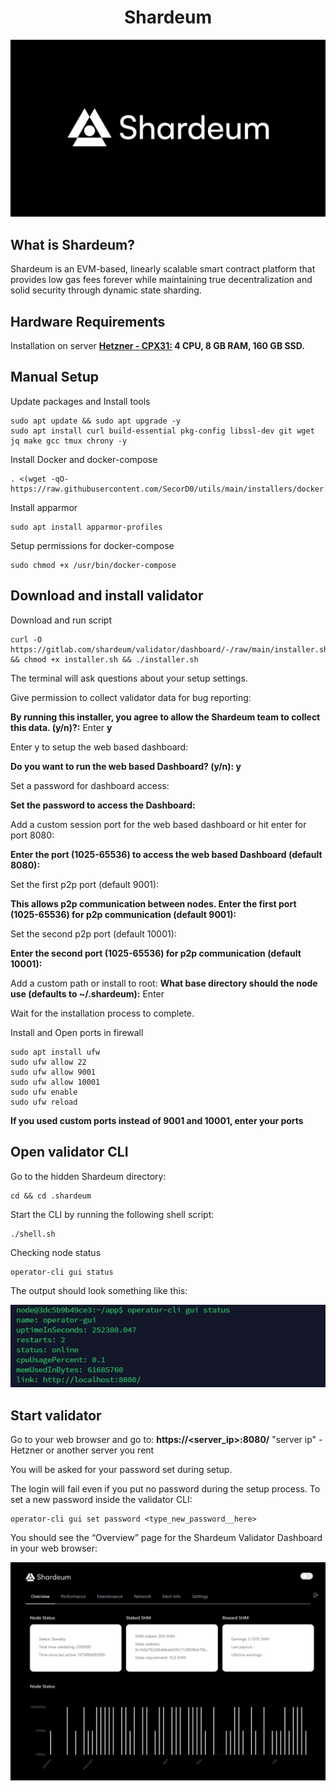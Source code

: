<!--
parent:
  order: false
-->

<div align="center">
  <h1> Shardeum</h1>
</div>

![image](https://github.com/MirrorReflectionTeam/shardeum-docs/blob/master/Shardeum.png)

## What is Shardeum?

Shardeum is an EVM-based, linearly scalable smart contract platform that provides low gas fees forever while maintaining true decentralization and solid security through dynamic state sharding.

## Hardware Requirements

Installation on server **[Hetzner - CPX31:](https://hetzner.cloud/?ref=AwVksaI2T3Nz) 4 CPU, 8 GB RAM, 160 GB SSD.**

## Manual Setup

Update packages and Install tools

```
sudo apt update && sudo apt upgrade -y
sudo apt install curl build-essential pkg-config libssl-dev git wget jq make gcc tmux chrony -y
```

Install Docker and docker-compose

```
. <(wget -qO- https://raw.githubusercontent.com/SecorD0/utils/main/installers/docker.sh)
```

Install apparmor

```
sudo apt install apparmor-profiles
```

Setup permissions for docker-compose

```
sudo chmod +x /usr/bin/docker-compose
```

## Download and install validator

Download and run script

```
curl -O https://gitlab.com/shardeum/validator/dashboard/-/raw/main/installer.sh && chmod +x installer.sh && ./installer.sh
```

The terminal will ask questions about your setup settings.

Give permission to collect validator data for bug reporting:

**By running this installer, you agree to allow the Shardeum team to collect this data. (y/n)?:** Enter **y**

Enter y to setup the web based dashboard:

**Do you want to run the web based Dashboard? (y/n): y**

Set a password for dashboard access:

**Set the password to access the Dashboard:**

Add a custom session port for the web based dashboard or hit enter for port 8080:

**Enter the port (1025-65536) to access the web based Dashboard (default 8080):**

Set the first p2p port (default 9001):

**This allows p2p communication between nodes. Enter the first port (1025-65536) for p2p communication (default 9001):**

Set the second p2p port (default 10001):

**Enter the second port (1025-65536) for p2p communication (default 10001):**

Add a custom path or install to root:
**What base directory should the node use (defaults to ~/.shardeum):** Enter

Wait for the installation process to complete.

Install and Open ports in firewall

```
sudo apt install ufw
sudo ufw allow 22
sudo ufw allow 9001
sudo ufw allow 10001
sudo ufw enable
sudo ufw reload
```

**If you used custom ports instead of 9001 and 10001, enter your ports**

## Open validator CLI

Go to the hidden Shardeum directory:

```
cd && cd .shardeum
```

Start the CLI by running the following shell script:

```
./shell.sh
```

Checking node status

```
operator-cli gui status
```

The output should look something like this:

![image](https://github.com/MirrorReflectionTeam/shardeum-docs/blob/master/gui%20status.jpg)

## Start validator

Go to your web browser and go to: **https://<server_ip>:8080/** "server ip" - Hetzner or another server you rent

You will be asked for your password set during setup.

The login will fail even if you put no password during the setup process. To set a new password inside the validator CLI:

```
operator-cli gui set password <type_new_password__here>
```

You should see the “Overview” page for the Shardeum Validator Dashboard in your web browser:

![image](https://github.com/MirrorReflectionTeam/shardeum-docs/blob/master/overview.jpg)
